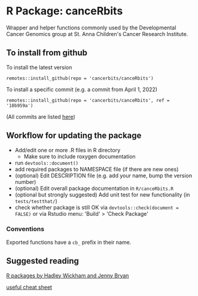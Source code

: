 # R Package: canceRbits

Wrapper and helper functions commonly used by the Developmental 
Cancer Genomics group at St. Anna Children's Cancer Research Institute.

## To install from github

To install the latest version
```
remotes::install_github(repo = 'cancerbits/canceRbits')
```

To install a specific commit (e.g. a commit from April 1, 2022)
```
remotes::install_github(repo = 'cancerbits/canceRbits', ref = '10b959a')
```
(All commits are listed [here](https://github.com/cancerbits/canceRbits/commits/main))

## Workflow for updating the package
* Add/edit one or more .R files in R directory
	* Make sure to include roxygen documentation
* run `devtools::document()`
* add required packages to NAMESPACE file (if there are new ones)
* (optional) Edit DESCRIPTION file (e.g. add your name, bump the version number)
* (optional) Edit overall package documentation in `R/canceRbits.R`
* (optional but strongly suggested) Add unit test for new functionality (in `tests/testthat/`)
* check whether package is still OK via `devtools::check(document = FALSE)` or via Rstudio menu: 'Build' > 'Check Package'

### Conventions
Exported functions have a `cb_` prefix in their name.

## Suggested reading

[R packages by Hadley Wickham and Jenny Bryan](https://r-pkgs.org/index.html)

[useful cheat sheet](https://rawgit.com/rstudio/cheatsheets/master/package-development.pdf)
